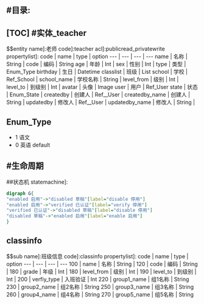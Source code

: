 #目录:
----
[TOC]
#实体_teacher
----
$$entity
name]:老师
code]:teacher
acl]:publicread_privatewrite
propertylist]:
code | name | type | option
--- | --- | --- | ---
name | 名称 | String |
code | 编码 | String
age | 年龄 | Int |
sex | 性别 | Int |
type | 类型 | Enum_Type
birthday | 生日 | Datetime
classlist | 班级 | List<classinfo>
school | 学校 | Ref_School |
school_name | 学校名称 | String |
level_from | 级别 | Int |
level_to | 到级别 | Int |
avatar | 头像 | Image
user | 用户 | Ref_User
state | 状态 | Enum_State |
createdby | 创建人 | Ref__User |
createdby_name | 创建人 | String | 
updatedby | 修改人 | Ref__User |
updatedby_name | 修改人 | String |  

## Enum_Type
- 1 语文
- 0 英语 default

#生命周期
----
##状态机
statemachine]:
```dot
digraph G{
"enabled 启用"->"disabled 草稿"[label="disable 停用"]
"enabled 启用"->"verified 已认证"[label="verify 停用"]
"verified 已认证"->"disabled 草稿"[label="disable 停用"]
"disabled 草稿"->"enabled 启用"[label="enable 启用"]
}
```
## classinfo
$$sub
name]:班级信息
code]:classinfo
propertylist]:
code | name | type | option
--- | --- | --- | ---
100 | name | 名称 | String |
120 | code | 编码 | String |
180 | grade | 年级 | Int |
180 | level_from | 级别 | Int |
190 | level_to | 到级别 | Int |
200 | verfiy_type | 入班验证 | Int
220 | group1_name | 组1名称 | String
230 | group2_name | 组2名称 | String
250 | group3_name | 组3名称 | String
260 | group4_name | 组4名称 | String
270 | group5_name | 组5名称 | String
